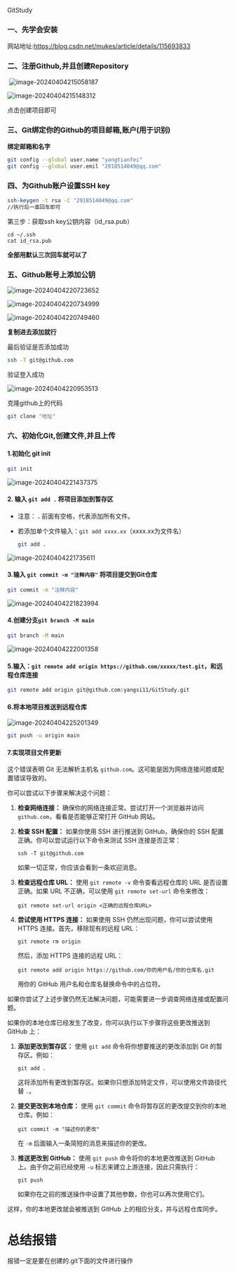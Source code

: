 GitStudy

### 一、先学会安装

网站地址:https://blog.csdn.net/mukes/article/details/115693833





### 二、注册Github,并且创建Repository



​	![image-20240404215058187](GitStudy.assets/image-20240404215058187-1712243803199-9.png)

![image-20240404215148312](GitStudy.assets/image-20240404215148312.png)

点击创建项目即可

### 三、Git绑定你的Github的项目邮箱,账户(用于识别)



**绑定邮箱和名字**

```bash
git config --global user.name "yangtianfei"
git config --global user.emil "2918514049@qq.com"
```



### 四、为Github账户设置SSH key

```bash
ssh-keygen -t rsa -C "2918514049@qq.com"
//执行后一直回车即可
```

第三步：获取ssh key公钥内容（id_rsa.pub）

```
cd ~/.ssh
cat id_rsa.pub
```





**全部用默认三次回车就可以了**



### 五、Github账号上添加公钥

![image-20240404220723652](GitStudy.assets/image-20240404220723652-1712243803200-10.png)

![image-20240404220734999](GitStudy.assets/image-20240404220734999.png)

![image-20240404220749460](GitStudy.assets/image-20240404220749460-1712243803200-11.png)

**复制进去添加就行**





最后验证是否添加成功

```bash
ssh -T git@github.com
```

验证登入成功

![image-20240404220953513](GitStudy.assets/image-20240404220953513.png)



克隆github上的代码

```bash
git clone "地址"
```



### 六、初始化Git,创建文件,并且上传

#### 1.初始化 git init

```bash
git init	
```

![image-20240404221437375](GitStudy.assets/image-20240404221437375-1712243760519-5-1712243762746-7-1712243803201-12.png)

#### 2. 输入 `git add .` 将项目添加到暂存区

- 注意： **.** 前面有空格，代表添加所有文件。

- 若添加单个文件输入：`git add xxxx.xx`（xxxx.xx为文件名）

	```bash
	git add .
	```

	

![image-20240404221735611](GitStudy.assets/image-20240404221735611.png)

#### 3.输入 `git commit -m "注释内容"` 将项目提交到Git仓库

```bash
git commit -m "注释内容"	
```

![image-20240404221823994](GitStudy.assets/image-20240404221823994.png)

#### 4.创建分支`git branch -M main`

```bash
git branch -M main
```

![image-20240404222001358](GitStudy.assets/image-20240404222001358.png)

#### 5.输入：`git remote add origin https://github.com/xxxxx/test.git`，和远程仓库连接

```bash
git remote add origin git@github.com:yangsi11/GitStudy.git
```

#### 6.将本地项目推送到远程仓库

![image-20240404225201349](GitStudy.assets/image-20240404225201349.png)

```bash
git push -u origin main
```





#### 7.实现项目文件更新

这个错误表明 Git 无法解析主机名 `github.com`。这可能是因为网络连接问题或配置错误导致的。

你可以尝试以下步骤来解决这个问题：

1. **检查网络连接：** 确保你的网络连接正常。尝试打开一个浏览器并访问 `github.com`，看看是否能够正常打开 GitHub 网站。

2. **检查 SSH 配置：** 如果你使用 SSH 进行推送到 GitHub，确保你的 SSH 配置正确。你可以尝试运行以下命令来测试 SSH 连接是否正常：
   ```
   ssh -T git@github.com
   ```
   如果一切正常，你应该会看到一条欢迎消息。

3. **检查远程仓库 URL：** 使用 `git remote -v` 命令查看远程仓库的 URL 是否设置正确。如果 URL 不正确，可以使用 `git remote set-url` 命令来修改：
   ```
   git remote set-url origin <正确的远程仓库URL>
   ```

4. **尝试使用 HTTPS 连接：** 如果使用 SSH 仍然出现问题，你可以尝试使用 HTTPS 连接。首先，移除现有的远程 URL：
   ```
   git remote rm origin
   ```
   然后，添加 HTTPS 连接的远程 URL：
   ```
   git remote add origin https://github.com/你的用户名/你的仓库名.git
   ```
   用你的 GitHub 用户名和仓库名替换命令中的占位符。

如果你尝试了上述步骤仍然无法解决问题，可能需要进一步调查网络连接或配置问题。

如果你的本地仓库已经发生了改变，你可以执行以下步骤将这些更改推送到 GitHub 上：

1. **添加更改到暂存区：** 使用 `git add` 命令将你想要推送的更改添加到 Git 的暂存区。例如：
   ```
   git add .
   ```

   这将添加所有更改到暂存区。如果你只想添加特定文件，可以使用文件路径代替 `.`。

2. **提交更改到本地仓库：** 使用 `git commit` 命令将暂存区的更改提交到你的本地仓库。例如：
   ```
   git commit -m "描述你的更改"
   ```

   在 `-m` 后面输入一条简短的消息来描述你的更改。

3. **推送更改到 GitHub：** 使用 `git push` 命令将你的本地更改推送到 GitHub 上。由于你之前已经使用 `-u` 标志来建立上游连接，因此只需执行：
   ```
   git push
   ```

   如果你在之前的推送操作中设置了其他参数，你也可以再次使用它们。

这样，你的本地更改就会被推送到 GitHub 上的相应分支，并与远程仓库同步。





# 总结报错

报错一定是要在创建的.git下面的文件进行操作

